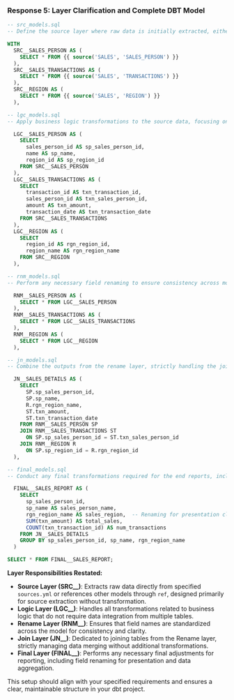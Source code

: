 ### Response 5: Layer Clarification and Complete DBT Model

```sql
-- src_models.sql
-- Define the source layer where raw data is initially extracted, either directly from data sources or referencing other dbt models as necessary.

WITH 
  SRC__SALES_PERSON AS (
    SELECT * FROM {{ source('SALES', 'SALES_PERSON') }}
  ),
  SRC__SALES_TRANSACTIONS AS (
    SELECT * FROM {{ source('SALES', 'TRANSACTIONS') }}
  ),
  SRC__REGION AS (
    SELECT * FROM {{ source('SALES', 'REGION') }}
  ),

-- lgc_models.sql
-- Apply business logic transformations to the source data, focusing on calculations and transformations that involve only data from individual tables.

  LGC__SALES_PERSON AS (
    SELECT
      sales_person_id AS sp_sales_person_id,
      name AS sp_name,
      region_id AS sp_region_id
    FROM SRC__SALES_PERSON
  ),
  LGC__SALES_TRANSACTIONS AS (
    SELECT
      transaction_id AS txn_transaction_id,
      sales_person_id AS txn_sales_person_id,
      amount AS txn_amount,
      transaction_date AS txn_transaction_date
    FROM SRC__SALES_TRANSACTIONS
  ),
  LGC__REGION AS (
    SELECT
      region_id AS rgn_region_id,
      region_name AS rgn_region_name
    FROM SRC__REGION
  ),

-- rnm_models.sql
-- Perform any necessary field renaming to ensure consistency across models and clarity in the resulting datasets.

  RNM__SALES_PERSON AS (
    SELECT * FROM LGC__SALES_PERSON
  ),
  RNM__SALES_TRANSACTIONS AS (
    SELECT * FROM LGC__SALES_TRANSACTIONS
  ),
  RNM__REGION AS (
    SELECT * FROM LGC__REGION
  ),

-- jn_models.sql
-- Combine the outputs from the rename layer, strictly handling the joining of tables without introducing additional transformations.

  JN__SALES_DETAILS AS (
    SELECT
      SP.sp_sales_person_id,
      SP.sp_name,
      R.rgn_region_name,
      ST.txn_amount,
      ST.txn_transaction_date
    FROM RNM__SALES_PERSON SP
    JOIN RNM__SALES_TRANSACTIONS ST 
      ON SP.sp_sales_person_id = ST.txn_sales_person_id
    JOIN RNM__REGION R 
      ON SP.sp_region_id = R.rgn_region_id
  ),

-- final_models.sql
-- Conduct any final transformations required for the end reports, including renaming for presentation clarity, and any necessary aggregations.

  FINAL__SALES_REPORT AS (
    SELECT
      sp_sales_person_id,
      sp_name AS sales_person_name,
      rgn_region_name AS sales_region,  -- Renaming for presentation clarity
      SUM(txn_amount) AS total_sales,
      COUNT(txn_transaction_id) AS num_transactions
    FROM JN__SALES_DETAILS
    GROUP BY sp_sales_person_id, sp_name, rgn_region_name
  )

SELECT * FROM FINAL__SALES_REPORT;
```

**Layer Responsibilities Restated:**
- **Source Layer (SRC__)**: Extracts raw data directly from specified `sources.yml` or references other models through `ref`, designed primarily for source extraction without transformation.
- **Logic Layer (LGC__)**: Handles all transformations related to business logic that do not require data integration from multiple tables.
- **Rename Layer (RNM__)**: Ensures that field names are standardized across the model for consistency and clarity.
- **Join Layer (JN__)**: Dedicated to joining tables from the Rename layer, strictly managing data merging without additional transformations.
- **Final Layer (FINAL__)**: Performs any necessary final adjustments for reporting, including field renaming for presentation and data aggregation.

This setup should align with your specified requirements and ensures a clear, maintainable structure in your dbt project.
